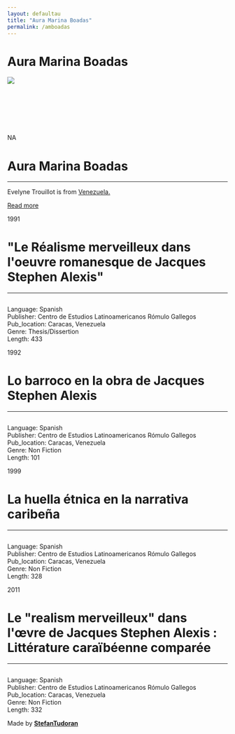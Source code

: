```yaml
---
layout: defaultau
title: "Aura Marina Boadas"
permalink: /amboadas
---
```

<!-- partial:index.partial.html -->
<div class="content">
    <h1>Aura Marina Boadas</h1>
    <div class="quote">
        <div><img src="NA" class="logo"></div>
    </div>
    <div class="timeline">
        <div style="padding-bottom:100px;"></div>
        <div class="block">
            <div class="date right"><p class="right"> NA </p></div>
            <div class="dot"></div>
            <div class="left first">
            <div class="author_country">
                <h1>Aura Marina Boadas</h1><hr>
          <div class="aclocation">  <p>Evelyne Trouillot is from <a href="http://localhost:4000/7">Venezuela.</a></p></div>
                <div class="acreadmore"><a href="NA" target="_blank">Read more</a></div>
            </div>
            </div>
        </div>
        <div class="block">
            <div class="date left"><p class="left">1991</p></div>
            <div class="dot"></div>
            <div class="right">
                <h1>"Le Réalisme merveilleux dans l'oeuvre romanesque de Jacques Stephen Alexis"</h1><hr>
                <p><img src=""></p>
                <p>
                Language: Spanish<br/>
                Publisher: Centro de Estudios Latinoamericanos Rómulo Gallegos<br/>
                Pub_location: Caracas, Venezuela<br/>
                Genre: Thesis/Dissertion<br/>
                Length: 433</p>
            </div>
        </div>
        <div class="block">
            <div class="date right"><p class="right">1992</p></div>
            <div class="dot"></div>
            <div class="left hide">
                <h1>Lo barroco en la obra de Jacques Stephen Alexis</h1><hr>
                <p><img src=""></p>
                <p>Language: Spanish<br/>
                Publisher: Centro de Estudios Latinoamericanos Rómulo Gallegos<br/>
                Pub_location: Caracas, Venezuela<br/>
                Genre: Non Fiction<br/>
                Length: 101</p>
            </div>
        </div>
        <div class="block">
            <div class="date left"><p class="left">1999</p></div>
            <div class="dot"></div>
            <div class="right hide">
                <h1>La huella étnica en la narrativa caribeña</h1><hr>
                <p><img src=""></p>
                <p>Language: Spanish<br/>
                Publisher: Centro de Estudios Latinoamericanos Rómulo Gallegos<br/>
                Pub_location: Caracas, Venezuela<br/>
                Genre: Non Fiction<br/>
                Length: 328</p>
            </div>
        </div>
        <div class="block">
            <div class="date right"><p class="right">2011</p></div>
            <div class="dot"></div>
            <div class="left hide">
                <h1>Le "realism merveilleux" dans l'œvre de Jacques Stephen Alexis : Littérature caraïbéenne comparée</h1><hr>
                <p><img src=""></p>
                <p>Language: Spanish<br/>
                Publisher: Centro de Estudios Latinoamericanos Rómulo Gallegos<br/>
                Pub_location: Caracas, Venezuela<br/>
                Genre: Non Fiction<br/>
                Length: 332</p>
            </div>
        </div>
        <div id="footer">
        <p id="copyright">Made by&nbsp;<strong><a href="https://www.linkedin.com/in/nicolae-stefan-tudoran-b02291127/" target="_blank">StefanTudoran</a></strong></p>
    </div>
</div>
<!-- partial -->
  <script src='https://cdnjs.cloudflare.com/ajax/libs/jquery/3.1.1/jquery.min.js'></script><script  src="assets/js/authorscript.js"></script>
